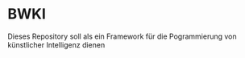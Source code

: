 # BWKI
Dieses Repository soll als ein Framework für die Pogrammierung von künstlicher Intelligenz dienen

